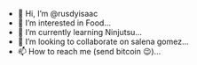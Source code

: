 - 👋 Hi, I’m @rusdyisaac
- 👀 I’m interested in Food...
- 🌱 I’m currently learning Ninjutsu...
- 💞️ I’m looking to collaborate on salena gomez...
- 📫 How to reach me (send bitcoin 😉)...

<!---
rusdyisaac/rusdyisaac is a ✨ special ✨ repository because its `README.md` (this file) appears on your GitHub profile.
You can click the Preview link to take a look at your changes.
--->
